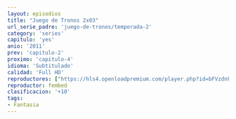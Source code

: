 ```yaml
---
layout: episodios
title: "Juego de Tronos 2x03"
url_serie_padre: 'juego-de-tronos/temporada-2'
category: 'series'
capitulo: 'yes'
anio: '2011'
prev: 'capitulo-2'
proximo: 'capitulo-4'
idioma: 'Subtitulado'
calidad: 'Full HD'
reproductores: ["https://hls4.openloadpremium.com/player.php?id=bFVzdnFtbTRVZFI2TjFYc0dKMkJ6Z0pidFVyb0dtcmxWd3hXUHhTNnBhSGppb3BpT1dicFRFVHhEellEL2JyR2NKLzhneEhZNDByVG5hUThidnZvSUE9PQ&sub=https://sub.cuevana2.io/vtt-sub/sub7/Game.Of.Thrones.S02E03.vtt"]
reproductor: fembed
clasificacion: '+10'
tags:
- Fantasia
---
```












